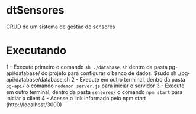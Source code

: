 # dtSensores
CRUD de um sistema de gestão de sensores

# Executando
1 - Execute primeiro o comando  `sh ./database.sh` dentro da pasta pg-api/database/ do projeto para configurar o banco de dados.
    $sudo sh ./pg-api/database/database.sh
2 - Execute em outro terminal, dentro da pasta `pg-api/` o comando `nodemon server.js` para iniciar o servidor
3 - Execute em outro terminal, dentro da pasta `sensores/` o comando `npm start` para iniciar o client
4 - Acesse o link informado pelo npm start (http://localhost/3000)
